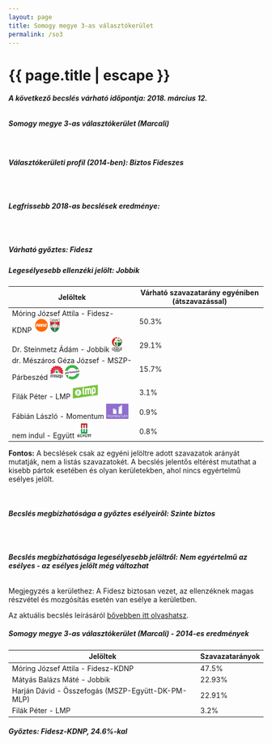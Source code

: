```yaml
---
layout: page
title: Somogy megye 3-as választókerület
permalink: /so3
---
```


<h1 class="page-title">{{ page.title | escape }}</h1>

<div class="section">
    <div class="row">
          <div class="col s12"><h6><span><strong>A következő becslés várható időpontja: 2018. március 12.</strong></span></h6>
		  <h5>Somogy megye 3-as választókerület (Marcali)</h5>
<br/><h6><strong>Választókerületi profil (2014-ben): <span id="profil">Biztos Fideszes</span></strong></h6>
<br/>
<h6><strong>Legfrissebb 2018-as becslések eredménye:</strong></h6><br/><h5>Várható győztes: <span id="gyoztes">Fidesz </span><span id="esely"></span><span></span></h5>
			<h5><strong>Legesélyesebb ellenzéki jelölt: <span id="masodik">Jobbik </span><span id="esely2"></span><span></span></strong></h5>
<table class="striped">
              <thead>
                <tr>
                    <th>Jelöltek</th>
                    <th>Várható szavazatarány egyéniben (átszavazással)</th>
                </tr>
              </thead>
              <tbody>
             <tr>
                  <td>Móring József Attila - Fidesz-KDNP <img src="images/fideszkdnp_logo.png" style="width:55px;height:30px;"></td>
				  <td id="id_fidesz">50.3%</td>
			</tr>
			<tr><td>Dr. Steinmetz Ádám - Jobbik <img src="images/jobbik_logo.png" style="width:23px;height:30px;"></td><td id="id_jobbik">29.1%</td></tr>
<tr>
                  <td>dr. Mészáros Géza József - MSZP-Párbeszéd <img src="images/mszpparbeszed_logo.png" style="width:60px;height:30px;"></td>
				  <td id="id_baloldal">15.7%</td>
			</tr>
			<tr>
                  <td>Filák Péter - LMP <img src="images/lmp_logo.png" style="width:52px;height:30px;"></td>
				  <td id="lmp">3.1%</td>
			</tr>
			<tr>
				  <td>Fábián László - Momentum <img src="images/momentum_logo.png" style="width:44px;height:30px;"></td>
				  <td id="id_momentum">0.9%</td>
			</tr>
<tr>
<td>nem indul -  Együtt <img src="images/egyutt_logo.png" style="width:31px;height:30px;"></td>
<td id="id_egyutt">0.8%</td>
</tr>                
              </tbody>
            </table>
			
			
<p><strong>Fontos:</strong> A becslések csak az egyéni jelöltre adott szavazatok arányát mutatják, nem a listás szavazatokét. A becslés jelentős eltérést mutathat a kisebb pártok esetében és olyan kerületekben, ahol nincs egyértelmű esélyes jelölt.</p>
<br/>
			<h6><strong>Becslés megbízhatósága a győztes esélyeiről: Szinte biztos</strong> </h6>
<br/><h6><strong>Becslés megbízhatósága legesélyesebb jelöltről:</strong> <strong><span id="biztos_jelolt">Nem egyértelmű az esélyes - az esélyes jelölt még változhat</span></strong></h6>
<p>Megjegyzés a kerülethez: A Fidesz biztosan vezet, az ellenzéknek magas részvétel és mozgósítás esetén van esélye a kerületben.</p>
<p>Az aktuális becslés leírásáról <a href="../metodologia#0305">bővebben itt olvashatsz</a>.</p>
          </div>
    </div>
</div>

<div class="section">
    <div class="row">
          <div class="col s12">
		  <h5>Somogy megye 3-as választókerület (Marcali) - 2014-es eredmények</h5>
            <table class="striped">
              <thead>
                <tr>
                    <th>Jelöltek</th>
                    <th>Szavazatarányok</th>
                </tr>
              </thead>
              <tbody>
             <tr>
                  <td>Móring József Attila - Fidesz-KDNP</td>
				  <td>47.5%</td>
			</tr>
			<tr>
			      <td>Mátyás Balázs Máté - Jobbik</td>
				  <td>22.93%</td>
			</tr>
			<tr>
			      <td>Harján Dávid - Összefogás (MSZP-Együtt-DK-PM-MLP)</td>
				  <td>22.91%</td>  
			</tr>
			<tr>
				  <td>Filák Péter - LMP</td>
				  <td>3.2%</td>
			</tr>  	
              </tbody>
            </table>
			<h5>Győztes: Fidesz-KDNP, 24.6%-kal</h5>
          </div>
    </div>
</div>
